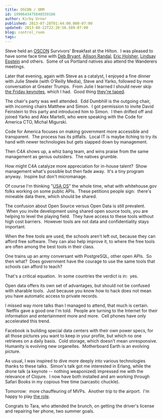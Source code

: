 ```yaml
---
title: OSCON / ORM
id: 1990643475848559166
author: Kirby Urner
published: 2013-07-28T01:44:00.000-07:00
updated: 2013-08-22T22:20:56.589-07:00
blog: control_room
tags: 
---
```


Steve held an [OSCON](http://worldgame.blogspot.com/2013/07/oscon-xv.html) Survivors' Breakfast at the Hilton.  I was pleased to have some face time with [Deb Bryant](http://mybizmo.blogspot.com/2011/07/oscon-2011-continues.html), [Allison Randal](http://controlroom.blogspot.com/2008/10/looking-ahead.html), [Eric Holsher](https://readthedocs.org/), [Lindsay Epstein](http://portland.activatehub.org/) and others.  Some of us Portland natives also attend the Wanderers meetings.

Later that evening, again with Steve as a catalyst, I enjoyed a fine dinner with Julie Steele (with O'Reilly Media), Steve and Yarko, followed by more conversation at Greater Trumps.  From Julie I learned I should never skip [the Friday keynotes](http://www.youtube.com/watch?v=hVZxkFAIziA), which I had.  Good thing [they're taped](http://www.youtube.com/watch?v=e0H0BKrF4HY).

The chair's party was well attended.  Edd Dumbhill is the outgoing chair, with incoming chairs Matthew and Simon.  I got permission to invite David Feinstein to this party and introduced him to Simon.  I then drifted off and joined Yarko and Alex Martelli, who were speaking with the Code for America CTO, Michal Migurski.

Code for America focuses on making government more accessible and transparent.  The process has its pitfalls.  Local IT is maybe itching to try its hand with newer technologies but gets slapped down by management. 

Then C4A shows up, a whiz bang team, and wins praise from the same management as genius outsiders.  The natives grumble.

How might C4A catalyze more appreciation for in-house talent?  Show management what's possible but then fade away.  It's a tiny program anyway.  Inspire but don't micromanage.

Of course I'm thinking "[USA OS](http://worldgame.blogspot.com/2004/09/usa-os.html)" the whole time, what with whitehouse.gov folks working on some public APIs.  These petitions people sign:  there's mineable data there, which should be shared.

The confusion about Open Source versus Open Data is still prevalent.  When you invite development using shared open source tools, you are helping to level the playing field.  They have access to these tools without high cost barriers.  However tools are not data and confidentiality stays important.

When the free tools are used, the schools aren't left out, because they can afford free software. They can also help improve it, to where the free tools are often among the best tools in their class.

One trains up an army conversant with PostgreSQL, other open APIs.  So then what?  Does government have the courage to use the same tools that schools can afford to teach?

That's a critical equation.  In some countries the verdict is in:  yes.

Open data offers its own set of advantages, but should not be confused with sharable tools.  Just because you know how to hack does not mean you have automatic access to private records.

I missed way more talks than I managed to attend, that much is certain.  Netflix gave a good one I'm told.  People are turning to the Internet for their information and entertainment more and more.  Cell phones have only accelerated this trend.

Facebook is building special data centers with their own power specs, for all those pictures you want to keep in your profile, but which no one retrieves on a daily basis.  Cold storage, which doesn't mean unresponsive.  Humanity is evolving new organelles.  Motherboard Earth is an evolving picture.

As usual, I was inspired to dive more deeply into various technologies thanks to these talks.  Simon's talk got me interested in Erlang, while the drone talk (a keynote -- nothing weaponized) impressed me with the relevance of Clojure.  I now have both installed and am working through Safari Books in my copious free time (sarcastic chuckle).

Tomorrow:  more chauffeuring of MVPs.  Another trip to the airport.  I'm happy to play [the role](http://mybizmo.blogspot.com/2009/03/chauffeur-duty.html).

Congrats to Tara, who attended the brunch, on getting the driver's license and repairing her phone, two summer goals.

[](http://www.flickr.com/photos/kirbyurner/9564623905/)